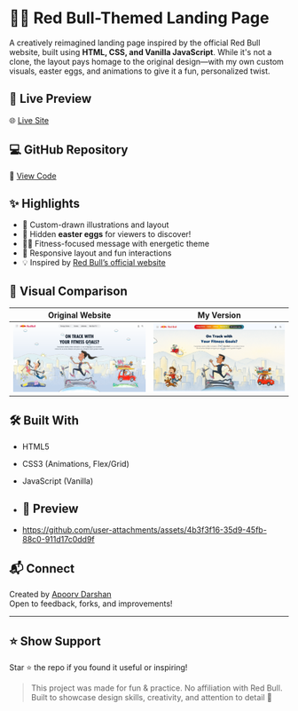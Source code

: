 # 🏃‍♂️ Red Bull-Themed Landing Page

A creatively reimagined landing page inspired by the official Red Bull website, built using **HTML, CSS, and Vanilla JavaScript**. While it's not a clone, the layout pays homage to the original design—with my own custom visuals, easter eggs, and animations to give it a fun, personalized twist.

## 🔗 Live Preview

🌐 [Live Site](https://apoorvdarshan.github.io/redbull)

## 💻 GitHub Repository

📂 [View Code](https://github.com/apoorvdarshan/redbull)

## ✨ Highlights

- 🎨 Custom-drawn illustrations and layout
- 🐣 Hidden **easter eggs** for viewers to discover!
- 🚴‍♀️ Fitness-focused message with energetic theme
- 📱 Responsive layout and fun interactions
- 💡 Inspired by [Red Bull’s official website](https://www.redbull.com)

## 📸 Visual Comparison

| Original Website | My Version |
|------------------|------------|
| ![Red Bull Original](assets/redbull-original.png) | ![My Website](assets/my-version.png) |

## 🛠️ Built With

- HTML5  
- CSS3 (Animations, Flex/Grid)  
- JavaScript (Vanilla)

- ## 📸 Preview
- https://github.com/user-attachments/assets/4b3f3f16-35d9-45fb-88c0-911d17c0dd9f



## 📬 Connect

Created by [Apoorv Darshan](https://github.com/apoorvdarshan)  
Open to feedback, forks, and improvements!

---

## ⭐ Show Support

Star ⭐ the repo if you found it useful or inspiring!

> This project was made for fun & practice. No affiliation with Red Bull.  
> Built to showcase design skills, creativity, and attention to detail 🧠
